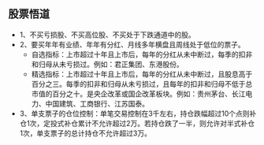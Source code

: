 ## 股票悟道
* 1、不买亏损股、不买高位股、不买处于下跌通道中的股。
* 2、要买年年有业绩、年年有分红、月线多年横盘且周线处于低位的票子。
  - 自选指标：上市超过十年且上市后，每年的分红从未中断过，每季的扣非和归母从未亏损过。例如：君正集团、东港股份。
  - 精选指标：上市超过十年且上市后，每年的分红从未中断过，且股息高于百分之三。每季的扣非和归母从未亏损过，且每年的扣非和归母不低于总市值的百分之十。是央企改革或国企改革板块。例如：贵州茅台、长江电力、中国建筑、工商银行、江苏国泰。
* 3、单支票子的仓位控制：单笔交易控制在3千左右，持仓跌幅超过10个点则补仓1次，定投式补仓累计不允许超过2万。若持仓跌了一半，则允许对半式补仓1次，单支票子的总计持仓不允许超过3万。
